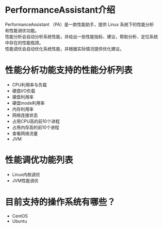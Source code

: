 # PerformanceAssistant介绍
PerformanceAssistant （PA）是一款性能助手，提供 Linux 系统下的性能分析和性能调优功能。  
性能分析会自动分析系统性能，并给出一些性能指标、建议，帮助分析、定位系统中存在的性能瓶颈。  
性能调优会自动优化系统性能，并根据实际情况提供优化建议。

# 性能分析功能支持的性能分析列表

- CPU利用率与负载 
- 硬盘I/O负载 
- 硬盘利用率 
- 硬盘inode利用率 
- 内存利用率 
- 网络连接状态 
- 占用CPU高的前10个进程 
- 占用内存高的前10个进程 
- 查看网络流量
- JVM

# 性能调优功能列表

- Linux内核调优
- JVM性能调优

# 目前支持的操作系统有哪些？

- CentOS 
- Ubuntu